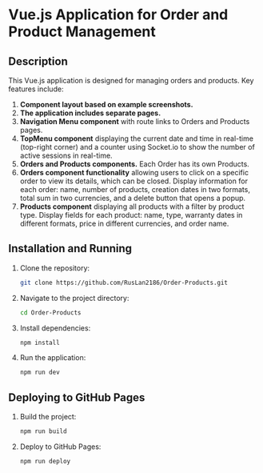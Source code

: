 # Vue.js Application for Order and Product Management

## Description

This Vue.js application is designed for managing orders and products. Key features include:

1. **Component layout based on example screenshots.**
2. **The application includes separate pages.**
3. **Navigation Menu component** with route links to Orders and Products pages.
4. **TopMenu component** displaying the current date and time in real-time (top-right corner) and a counter using Socket.io to show the number of active sessions in real-time.
5. **Orders and Products components.** Each Order has its own Products.
6. **Orders component functionality** allowing users to click on a specific order to view its details, which can be closed. Display information for each order: name, number of products, creation dates in two formats, total sum in two currencies, and a delete button that opens a popup.
7. **Products component** displaying all products with a filter by product type. Display fields for each product: name, type, warranty dates in different formats, price in different currencies, and order name.

## Installation and Running

1. Clone the repository:
    ```sh
    git clone https://github.com/RusLan2186/Order-Products.git
    ```
2. Navigate to the project directory:
    ```sh
    cd Order-Products
    ```
3. Install dependencies:
    ```sh
    npm install
    ```
4. Run the application:
    ```sh
    npm run dev
    ```

## Deploying to GitHub Pages

1. Build the project:
    ```sh
    npm run build
    ```
2. Deploy to GitHub Pages:
    ```sh
    npm run deploy
    ```


